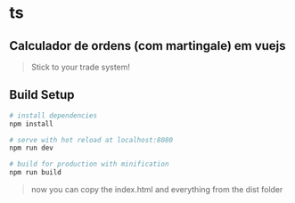 # ts
## Calculador de ordens (com martingale) em vuejs

> Stick to your trade system!

## Build Setup

``` bash
# install dependencies
npm install

# serve with hot reload at localhost:8080
npm run dev

# build for production with minification
npm run build

```
> now you can copy the index.html and everything from the dist folder
